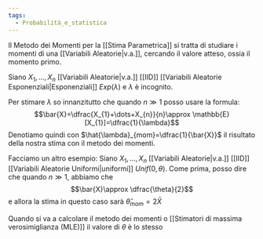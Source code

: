 ```yaml
---
tags:
  - Probabilità_e_statistica
---
```

Il Metodo dei Momenti per la [[Stima Parametrica]] si tratta di studiare i momenti di una [[Variabili Aleatorie|v.a.]], cercando il valore atteso, ossia il momento primo.

Siano $X_{1},\dots,X_{n}$ [[Variabili Aleatorie|v.a.]] [[IID]] [[Variabili Aleatorie Esponenziali|Esponenziali]] $Exp(\lambda)$ e $\lambda$ è incognito.

Per stimare $\lambda$ so innanzitutto che quando $n\gg1$ posso usare la formula:
$$\bar{X}=\dfrac{X_{1}+\dots+X_{n}}{n}\approx \mathbb{E}[X_{1}]=\dfrac{1}{\lambda}$$
Denotiamo quindi con $\hat{\lambda}_{mom}=\dfrac{1}{\bar{X}}$ il risultato della nostra stima con il metodo dei momenti.

Facciamo un altro esempio:
Siano $X_{1},\dots,X_{n}$ [[Variabili Aleatorie|v.a.]] [[IID]] [[Variabili Aleatorie Uniformi|uniformi]] $Unif(0,\theta)$.
Come prima, posso dire che quando $n\gg 1$, abbiamo che 
$$\bar{X}\approx \dfrac{\theta}{2}$$
e allora la stima in questo caso sarà $\hat{\theta}_{mom}=2\bar{X}$

Quando si va a calcolare il metodo dei momenti o [[Stimatori di massima verosimiglianza (MLE)]] il valore di $\theta$ è lo stesso

